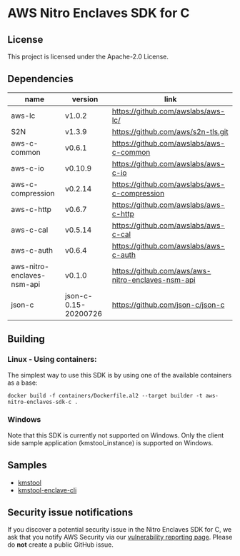 # AWS Nitro Enclaves SDK for C

## License

This project is licensed under the Apache-2.0 License.

## Dependencies
| name                       | version              | link                                              |
|----------------------------|----------------------|---------------------------------------------------|
| aws-lc                     | v1.0.2               | https://github.com/awslabs/aws-lc/                |
| S2N                        | v1.3.9               | https://github.com/aws/s2n-tls.git                |
| aws-c-common               | v0.6.1               | https://github.com/awslabs/aws-c-common           |
| aws-c-io                   | v0.10.9              | https://github.com/awslabs/aws-c-io               |
| aws-c-compression          | v0.2.14              | https://github.com/awslabs/aws-c-compression      |
| aws-c-http                 | v0.6.7               | https://github.com/awslabs/aws-c-http             |
| aws-c-cal                  | v0.5.14              | https://github.com/awslabs/aws-c-cal              |
| aws-c-auth                 | v0.6.4               | https://github.com/awslabs/aws-c-auth             |
| aws-nitro-enclaves-nsm-api | v0.1.0               | https://github.com/aws/aws-nitro-enclaves-nsm-api |
| json-c                     | json-c-0.15-20200726 | https://github.com/json-c/json-c                  |

## Building

### Linux - Using containers:
The simplest way to use this SDK is by using one of the available containers as a base:
```
docker build -f containers/Dockerfile.al2 --target builder -t aws-nitro-enclaves-sdk-c .
```

### Windows
Note that this SDK is currently not supported on Windows.  Only the client side sample application (kmstool_instance) is supported on Windows.

## Samples
 * [kmstool](docs/kmstool.md)
 * [kmstool-enclave-cli](docs/kmstool.md#kmstool-enclave-cli)

## Security issue notifications

If you discover a potential security issue in the Nitro Enclaves SDK for C, we ask that you notify AWS
Security via our
[vulnerability reporting page](https://aws.amazon.com/security/vulnerability-reporting/).
Please do **not** create a public GitHub issue.
